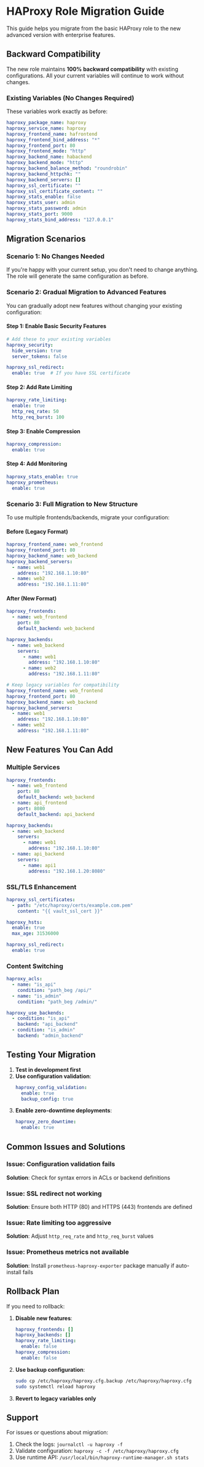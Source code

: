 # HAProxy Role Migration Guide

This guide helps you migrate from the basic HAProxy role to the new advanced version with enterprise features.

## Backward Compatibility

The new role maintains **100% backward compatibility** with existing configurations. All your current variables will continue to work without changes.

### Existing Variables (No Changes Required)

These variables work exactly as before:

```yaml
haproxy_package_name: haproxy
haproxy_service_name: haproxy
haproxy_frontend_name: hafrontend
haproxy_frontend_bind_address: "*"
haproxy_frontend_port: 80
haproxy_frontend_mode: "http"
haproxy_backend_name: habackend
haproxy_backend_mode: "http"
haproxy_backend_balance_method: "roundrobin"
haproxy_backend_httpchk: ""
haproxy_backend_servers: []
haproxy_ssl_certificate: ""
haproxy_ssl_certificate_content: ""
haproxy_stats_enable: false
haproxy_stats_user: admin
haproxy_stats_password: admin
haproxy_stats_port: 9000
haproxy_stats_bind_address: "127.0.0.1"
```

## Migration Scenarios

### Scenario 1: No Changes Needed

If you're happy with your current setup, you don't need to change anything. The role will generate the same configuration as before.

### Scenario 2: Gradual Migration to Advanced Features

You can gradually adopt new features without changing your existing configuration:

#### Step 1: Enable Basic Security Features

```yaml
# Add these to your existing variables
haproxy_security:
  hide_version: true
  server_tokens: false

haproxy_ssl_redirect:
  enable: true  # If you have SSL certificate
```

#### Step 2: Add Rate Limiting

```yaml
haproxy_rate_limiting:
  enable: true
  http_req_rate: 50
  http_req_burst: 100
```

#### Step 3: Enable Compression

```yaml
haproxy_compression:
  enable: true
```

#### Step 4: Add Monitoring

```yaml
haproxy_stats_enable: true
haproxy_prometheus:
  enable: true
```

### Scenario 3: Full Migration to New Structure

To use multiple frontends/backends, migrate your configuration:

#### Before (Legacy Format)
```yaml
haproxy_frontend_name: web_frontend
haproxy_frontend_port: 80
haproxy_backend_name: web_backend
haproxy_backend_servers:
  - name: web1
    address: "192.168.1.10:80"
  - name: web2
    address: "192.168.1.11:80"
```

#### After (New Format)
```yaml
haproxy_frontends:
  - name: web_frontend
    port: 80
    default_backend: web_backend

haproxy_backends:
  - name: web_backend
    servers:
      - name: web1
        address: "192.168.1.10:80"
      - name: web2
        address: "192.168.1.11:80"

# Keep legacy variables for compatibility
haproxy_frontend_name: web_frontend
haproxy_frontend_port: 80
haproxy_backend_name: web_backend
haproxy_backend_servers:
  - name: web1
    address: "192.168.1.10:80"
  - name: web2
    address: "192.168.1.11:80"
```

## New Features You Can Add

### Multiple Services

```yaml
haproxy_frontends:
  - name: web_frontend
    port: 80
    default_backend: web_backend
  - name: api_frontend
    port: 8080
    default_backend: api_backend

haproxy_backends:
  - name: web_backend
    servers:
      - name: web1
        address: "192.168.1.10:80"
  - name: api_backend
    servers:
      - name: api1
        address: "192.168.1.20:8080"
```

### SSL/TLS Enhancement

```yaml
haproxy_ssl_certificates:
  - path: "/etc/haproxy/certs/example.com.pem"
    content: "{{ vault_ssl_cert }}"

haproxy_hsts:
  enable: true
  max_age: 31536000

haproxy_ssl_redirect:
  enable: true
```

### Content Switching

```yaml
haproxy_acls:
  - name: "is_api"
    condition: "path_beg /api/"
  - name: "is_admin"
    condition: "path_beg /admin/"

haproxy_use_backends:
  - condition: "is_api"
    backend: "api_backend"
  - condition: "is_admin"
    backend: "admin_backend"
```

## Testing Your Migration

1. **Test in development first**
2. **Use configuration validation**:
   ```yaml
   haproxy_config_validation:
     enable: true
     backup_config: true
   ```
3. **Enable zero-downtime deployments**:
   ```yaml
   haproxy_zero_downtime:
     enable: true
   ```

## Common Issues and Solutions

### Issue: Configuration validation fails
**Solution**: Check for syntax errors in ACLs or backend definitions

### Issue: SSL redirect not working
**Solution**: Ensure both HTTP (80) and HTTPS (443) frontends are defined

### Issue: Rate limiting too aggressive
**Solution**: Adjust `http_req_rate` and `http_req_burst` values

### Issue: Prometheus metrics not available
**Solution**: Install `prometheus-haproxy-exporter` package manually if auto-install fails

## Rollback Plan

If you need to rollback:

1. **Disable new features**:
   ```yaml
   haproxy_frontends: []
   haproxy_backends: []
   haproxy_rate_limiting:
     enable: false
   haproxy_compression:
     enable: false
   ```

2. **Use backup configuration**:
   ```bash
   sudo cp /etc/haproxy/haproxy.cfg.backup /etc/haproxy/haproxy.cfg
   sudo systemctl reload haproxy
   ```

3. **Revert to legacy variables only**

## Support

For issues or questions about migration:

1. Check the logs: `journalctl -u haproxy -f`
2. Validate configuration: `haproxy -c -f /etc/haproxy/haproxy.cfg`
3. Use runtime API: `/usr/local/bin/haproxy-runtime-manager.sh stats`
